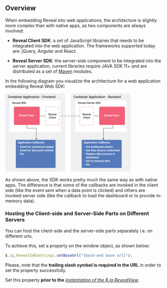 ## Overview

When embedding Reveal into web applications, the architecture is slightly more complex than with native apps, as two components are always involved:

  - **Reveal Client SDK**: a set of JavaScript libraries that needs to be integrated into the web application. The frameworks supported today are: jQuery, Angular and React.

  - **Reveal Server SDK**: the server-side component to be integrated into the server application, current libraries require JAVA SDK 11+ and are distributed as a set of [Maven](https://maven.apache.org/what-is-maven.html) modules.

In the following diagram you visualize the architecture for a web application embedding Reveal Web SDK:

<img src="images/sdk_web_diagram_web.png" alt="Reveal Web Architecture diagram" width="80%"/>

As shown above, the SDK works pretty much the same way as with native apps. The difference is that some of the callbacks are invoked in the client side (like the event sent when a data point is clicked) and others are invoked server side (like the callback to load the dashboard or to provide in-memory data).

<a name='host-client-server-separate'></a>
### Hosting the Client-side and Server-Side Parts on Different Servers

You can host the client-side and the server-side parts separately i.e. on different urls.

To achieve this, set a property on the window object, as shown below:

``` js
$.ig.RevealSdkSettings.setBaseUrl("{back-end base url}");
```

Please, note that the **trailing slash symbol is required in the URL** in order to set the property successfully.

Set this property **prior to the** [*instantiation of the $.ig.RevealView*](~/en/developer/web-sdk/setup-configuration.html#instantiating-the-web-client-sdk).